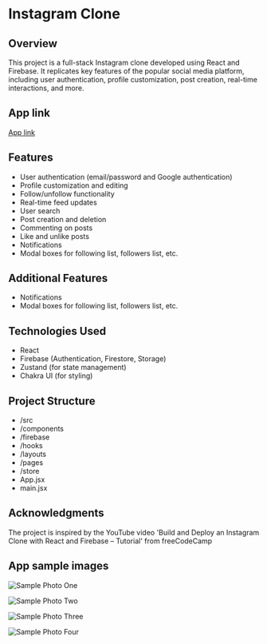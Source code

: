 # Instagram Clone

## Overview

This project is a full-stack Instagram clone developed using React and Firebase. It replicates key features of the popular social media platform, including user authentication, profile customization, post creation, real-time interactions, and more.

## App link

[App link](https://social-app-by-hendrick.vercel.app)

## Features

- User authentication (email/password and Google authentication)
- Profile customization and editing
- Follow/unfollow functionality
- Real-time feed updates
- User search
- Post creation and deletion
- Commenting on posts
- Like and unlike posts
- Notifications
- Modal boxes for following list, followers list, etc.

## Additional Features

- Notifications
- Modal boxes for following list, followers list, etc.

## Technologies Used

- React
- Firebase (Authentication, Firestore, Storage)
- Zustand (for state management)
- Chakra UI (for styling)

## Project Structure

- /src
-  /components
-  /firebase
-  /hooks
-  /layouts
-  /pages
-  /store
- App.jsx
- main.jsx


## Acknowledgments

The project is inspired by the YouTube video 'Build and Deploy an Instagram Clone with React and Firebase – Tutorial' from freeCodeCamp

## App sample images

![Sample Photo One](https://firebasestorage.googleapis.com/v0/b/instagram-clone-f0293.appspot.com/o/posts%2FVCe6KJ0Yycxfbi8lQ0fk?alt=media&token=5c86671e-06e0-42e1-9d25-63d56e0fbb98)

![Sample Photo Two](https://firebasestorage.googleapis.com/v0/b/instagram-clone-f0293.appspot.com/o/posts%2F1SCNjNyOSZlJnFwpJdui?alt=media&token=7e5a7264-bb55-47b5-8af4-aa8ca7548fbf)

![Sample Photo Three](https://firebasestorage.googleapis.com/v0/b/instagram-clone-f0293.appspot.com/o/posts%2Fmw6FDUL0K0vgFiWPwWl4?alt=media&token=5fb57293-2e08-4fb7-b8a9-296fb64e337b)

![Sample Photo Four](https://firebasestorage.googleapis.com/v0/b/instagram-clone-f0293.appspot.com/o/posts%2FnSJ3dmdXxI3Uk2krtmMt?alt=media&token=c8b638f8-de3b-4698-b52c-94f75eafa638)